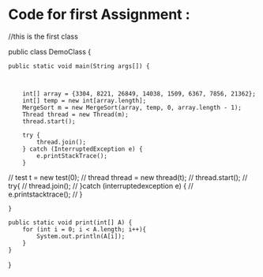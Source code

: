 # Code for first Assignment :

//this is the first class 

public class DemoClass {

    public static void main(String args[]) {



        int[] array = {3304, 8221, 26849, 14038, 1509, 6367, 7856, 21362};
        int[] temp = new int[array.length];
        MergeSort m = new MergeSort(array, temp, 0, array.length - 1);
        Thread thread = new Thread(m);
        thread.start();

        try {
            thread.join();
        } catch (InterruptedException e) {
            e.printStackTrace();
        }








//        test t = new test(0);
//        thread thread = new thread(t);
//        thread.start();
//        try{
//            thread.join();
//        }catch (interruptedexception e) {
//            e.printstacktrace();
//        }





    }

    public static void print(int[] A) {
        for (int i = 0; i < A.length; i++){
            System.out.println(A[i]);
        }
    }
}
